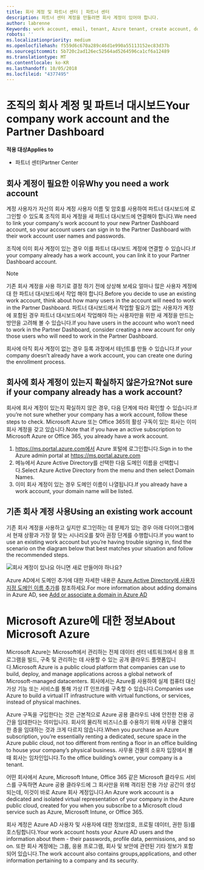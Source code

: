 ```yaml
---
title: 회사 계정 및 파트너 센터 | 파트너 센터
description: 파트너 센터 계정을 만들려면 회사 계정이 있어야 합니다.
author: labrenne
Keywords: work account, email, tenant, Azure tenant, create account, domain name
robots: ''
ms.localizationpriority: medium
ms.openlocfilehash: f559d6c670a289c46d1e990a55113152ec83d37b
ms.sourcegitcommit: 5b720c2ad126ec52564ad5264596ca1cf6a12489
ms.translationtype: MT
ms.contentlocale: ko-KR
ms.lasthandoff: 10/05/2018
ms.locfileid: "4377495"
---
```

# <a name="your-company-work-account-and-the-partner-dashboard"></a><span data-ttu-id="a1b4c-103">조직의 회사 계정 및 파트너 대시보드</span><span class="sxs-lookup"><span data-stu-id="a1b4c-103">Your company work account and the Partner Dashboard</span></span>  

**<span data-ttu-id="a1b4c-104">적용 대상</span><span class="sxs-lookup"><span data-stu-id="a1b4c-104">Applies to</span></span>**

-  <span data-ttu-id="a1b4c-105">파트너 센터</span><span class="sxs-lookup"><span data-stu-id="a1b4c-105">Partner Center</span></span>

## <a name="why-you-need-a-work-account"></a><span data-ttu-id="a1b4c-106">회사 계정이 필요한 이유</span><span class="sxs-lookup"><span data-stu-id="a1b4c-106">Why you need a work account</span></span>

<span data-ttu-id="a1b4c-107">계정 사용자가 자신의 회사 계정 사용자 이름 및 암호를 사용하여 파트너 대시보드에 로그인할 수 있도록 조직의 회사 계정을 새 파트너 대시보드에 연결해야 합니다.</span><span class="sxs-lookup"><span data-stu-id="a1b4c-107">We need to link your company's work account to your new Partner Dashboard account, so your account users can sign in to the Partner Dashboard with their work account user names and passwords.</span></span>

<span data-ttu-id="a1b4c-108">조직에 이미 회사 계정이 있는 경우 이를 파트너 대시보드 계정에 연결할 수 있습니다.</span><span class="sxs-lookup"><span data-stu-id="a1b4c-108">If your company already has a work account, you can link it to your Partner Dashboard account.</span></span> 

> [!NOTE]  
>  <span data-ttu-id="a1b4c-109">기존 회사 계정을 사용 하기로 결정 하기 전에 상상해 보세요 얼마나 많은 사용자 계정에 대 한 파트너 대시보드에서 작업 해야 합니다.</span><span class="sxs-lookup"><span data-stu-id="a1b4c-109">Before you decide to use an existing work account, think about how many users in the account will need to work in the Partner Dashboard.</span></span> <span data-ttu-id="a1b4c-110">파트너 대시보드에서 작업할 필요가 없는 사용자가 계정에 포함된 경우 파트너 대시보드에서 작업해야 하는 사용자만을 위한 새 계정을 만드는 방안을 고려해 볼 수 있습니다.</span><span class="sxs-lookup"><span data-stu-id="a1b4c-110">If you have users in the account who won’t need to work in the Partner Dashboard, consider creating a new account for only those users who will need to work in the Partner Dashboard.</span></span>

<span data-ttu-id="a1b4c-111">회사에 아직 회사 계정이 없는 경우 등록 과정에서 테넌트를 만들 수 있습니다.</span><span class="sxs-lookup"><span data-stu-id="a1b4c-111">If your company doesn’t already have a work account, you can create one during the enrollment process.</span></span> 

## <a name="not-sure-if-your-company-already-has-a-work-account"></a><span data-ttu-id="a1b4c-112">회사에 회사 계정이 있는지 확실하지 않은가요?</span><span class="sxs-lookup"><span data-stu-id="a1b4c-112">Not sure if your company already has a work account?</span></span>

<span data-ttu-id="a1b4c-113">회사에 회사 계정이 있는지 확실하지 않은 경우, 다음 단계에 따라 확인할 수 있습니다.</span><span class="sxs-lookup"><span data-stu-id="a1b4c-113">If you’re not sure whether your company has a work account, follow these steps to check.</span></span> <span data-ttu-id="a1b4c-114">Microsoft Azure 또는 Office 365의 활성 구독이 있는 회사는 이미 회사 계정을 갖고 있습니다.</span><span class="sxs-lookup"><span data-stu-id="a1b4c-114">Note that if you have an active subscription to Microsoft Azure or Office 365, you already have a work account.</span></span>
1.  <span data-ttu-id="a1b4c-115">https://ms.portal.azure.com에서 Azure 포털에 로그인합니다.</span><span class="sxs-lookup"><span data-stu-id="a1b4c-115">Sign in to the Azure admin portal at https://ms.portal.azure.com</span></span>
2.  <span data-ttu-id="a1b4c-116">메뉴에서 Azure Active Directory를 선택한 다음 도메인 이름을 선택합니다.</span><span class="sxs-lookup"><span data-stu-id="a1b4c-116">Select Azure Active Directory from the menu and then select Domain Names.</span></span>
3.  <span data-ttu-id="a1b4c-117">이미 회사 계정이 있는 경우 도메인 이름이 나열됩니다.</span><span class="sxs-lookup"><span data-stu-id="a1b4c-117">If you already have a work account, your domain name will be listed.</span></span>

## <a name="using-an-existing-work-account"></a><span data-ttu-id="a1b4c-118">기존 회사 계정 사용</span><span class="sxs-lookup"><span data-stu-id="a1b4c-118">Using an existing work account</span></span>

<span data-ttu-id="a1b4c-119">기존 회사 계정을 사용하고 싶지만 로그인하는 데 문제가 있는 경우 아래 다이어그램에서 현재 상황과 가장 잘 맞는 시나리오를 찾아 권장 단계를 수행합니다.</span><span class="sxs-lookup"><span data-stu-id="a1b4c-119">If you want to use an existing work account but you’re having trouble signing in, find the scenario on the diagram below that best matches your situation and follow the recommended steps.</span></span> 

![회사 계정이 있나요 아니면 새로 만들어야 하나요?](images/onboardingAADFlow.png)

<span data-ttu-id="a1b4c-121">Azure AD에서 도메인 추가에 대한 자세한 내용은 [Azure Active Directory에 사용자 지정 도메인 이름 추가](https://docs.microsoft.com/azure/active-directory/active-directory-add-domain)를 참조하세요.</span><span class="sxs-lookup"><span data-stu-id="a1b4c-121">For more information about adding domains in Azure AD, see [Add or associate a domain in Azure AD](https://docs.microsoft.com/azure/active-directory/active-directory-add-domain)</span></span>

# <a name="about-microsoft-azure"></a><span data-ttu-id="a1b4c-122">Microsoft Azure에 대한 정보</span><span class="sxs-lookup"><span data-stu-id="a1b4c-122">About Microsoft Azure</span></span>

<span data-ttu-id="a1b4c-123">Microsoft Azure는 Microsoft에서 관리하는 전체 데이터 센터 네트워크에서 응용 프로그램을 빌드, 구축 및 관리하는 데 사용할 수 있는 공개 클라우드 플랫폼입니다.</span><span class="sxs-lookup"><span data-stu-id="a1b4c-123">Microsoft Azure is a public cloud platform that companies can use to build, deploy, and manage applications across a global network of Microsoft-managed datacenters.</span></span> <span data-ttu-id="a1b4c-124">회사에서는 Azure를 사용하여 실제 컴퓨터 대신 가상 기능 또는 서비스를 통해 가상 IT 인프라를 구축할 수 있습니다.</span><span class="sxs-lookup"><span data-stu-id="a1b4c-124">Companies use Azure to build a virtual IT infrastructure with virtual functions, or services, instead of physical machines.</span></span> 

<span data-ttu-id="a1b4c-125">Azure 구독을 구입한다는 것은 근본적으로 Azure 공용 클라우드 내에 안전한 전용 공간을 임대한다는 의미입니다. 회사의 물리적 비즈니스를 수용하기 위해 사무용 건물의 한 층을 임대하는 것과 크게 다르지 않습니다.</span><span class="sxs-lookup"><span data-stu-id="a1b4c-125">When you purchase an Azure subscription, you’re essentially renting a dedicated, secure space in the Azure public cloud, not too different from renting a floor in an office building to house your company’s physical business.</span></span> <span data-ttu-id="a1b4c-126">사무용 건물의 소유자 입장에서 볼 때 회사는 임차인입니다.</span><span class="sxs-lookup"><span data-stu-id="a1b4c-126">To the office building’s owner, your company is a tenant.</span></span> 

<span data-ttu-id="a1b4c-127">어떤 회사에서 Azure, Microsoft Intune, Office 365 같은 Microsoft 클라우드 서비스를 구독하면 Azure 공용 클라우드에 그 회사만을 위해 격리된 전용 가상 공간이 생성되는데, 이것이 바로 Azure 회사 계정입니다.</span><span class="sxs-lookup"><span data-stu-id="a1b4c-127">An Azure work account is a dedicated and isolated virtual representation of your company in the Azure public cloud, created for you when you subscribe to a Microsoft cloud service such as Azure, Microsoft Intune, or Office 365.</span></span> 

<span data-ttu-id="a1b4c-128">회사 계정은 Azure AD 사용자 및 사용자에 대한 정보(암호, 프로필 데이터, 권한 등)를 호스팅합니다.</span><span class="sxs-lookup"><span data-stu-id="a1b4c-128">Your work account hosts your Azure AD users and the information about them - their passwords, profile data, permissions, and so on.</span></span> <span data-ttu-id="a1b4c-129">또한 회사 계정에는 그룹, 응용 프로그램, 회사 및 보안에 관련된 기타 정보가 포함되어 있습니다.</span><span class="sxs-lookup"><span data-stu-id="a1b4c-129">The work account also contains groups,applications, and other information pertaining to a company and its security.</span></span> 
